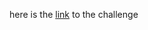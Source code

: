 
here is the [link](https://zindi.africa/competitions/financial-inclusion-in-africa) to the challenge 